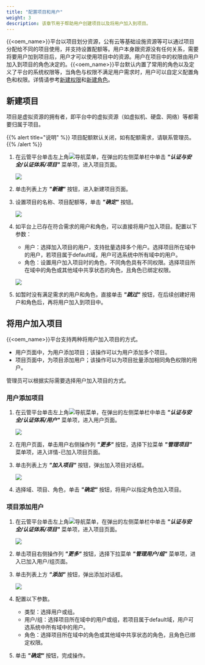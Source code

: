 ```yaml
---
title: "配置项目和用户"
weight: 3
description: 该章节用于帮助用户创建项目以及将用户加入到项目。
---
```



{{<oem_name>}}平台以项目划分资源，公有云等基础设施资源等可以通过项目分配给不同的项目使用，并支持设置配额等。用户本身跟资源没有任何关系，需要将要用户加到项目后，用户才可以使用项目中的资源。用户在项目中的权限由用户加入到项目的角色决定的。{{<oem_name>}}平台默认内置了常用的角色以及定义了平台的系统权限等，当角色与权限不满足用户需求时，用户可以自定义配置角色和权限。详情请参考[新建权限](../../../web_ui/iam/keystone/policy/#新建权限)和[新建角色](../../../web_ui/iam/keystone/role/#新建角色)。


## 新建项目

项目是虚拟资源的拥有者，即平台中的虚拟资源（如虚拟机、硬盘、网络）等都需要归属于项目。

{{% alert title="说明" %}}
项目配额默认关闭，如有配额需求，请联系管理员。
{{% /alert %}}

1. 在云管平台单击左上角![](../../../web_ui/images/intro/nav.png)导航菜单，在弹出的左侧菜单栏中单击 **_"认证与安全/认证体系/项目"_** 菜单项，进入项目页面。

    ![](../../images/quickstart/project.png)

2. 单击列表上方 **_"新建"_** 按钮，进入新建项目页面。
3. 设置项目的名称、项目配额等，单击 **_"确定"_** 按钮。

    ![](../../images/quickstart/createproject.png)

4. 如平台上已存在符合需求的用户和角色，可以直接将用户加入项目。配置以下参数：
   - 用户：选择加入项目的用户，支持批量选择多个用户。选择项目所在域中的用户，若项目属于default域，用户可选系统中所有域中的用户。
   - 角色：设置用户加入项目时的角色，不同角色具有不同权限。选择项目所在域中的角色或其他域中共享状态的角色，且角色已绑定权限。
    
    ![](../../images/quickstart/project-user.png)

5. 如暂时没有满足需求的用户和角色，直接单击 **_"跳过"_** 按钮，在后续创建好用户和角色后，再将用户加入到项目中。

## 将用户加入项目

{{<oem_name>}}平台支持两种将用户加入项目的方式。

- 用户页面中，为用户添加项目；该操作可以为用户添加多个项目。
- 项目页面中，为项目添加用户；该操作可以为项目批量添加相同角色权限的用户。

管理员可以根据实际需要选择用户加入项目的方式。

### 用户添加项目

1. 在云管平台单击左上角![](../../../web_ui/images/intro/nav.png)导航菜单，在弹出的左侧菜单栏中单击 **_"认证与安全/认证体系/用户"_** 菜单项，进入用户页面。

    ![](../../images/quickstart/user2project.png)

2. 在用户页面，单击用户右侧操作列 **_"更多"_** 按钮，选择下拉菜单 **_"管理项目"_** 菜单项，进入详情-已加入项目页面。
3. 单击列表上方 **_"加入项目"_** 按钮，弹出加入项目对话框。
    
    ![](../../images/quickstart/useraddproject.png)

3. 选择域、项目、角色，单击 **_"确定"_** 按钮，将用户以指定角色加入项目。

### 项目添加用户

1. 在云管平台单击左上角![](../../../web_ui/images/intro/nav.png)导航菜单，在弹出的左侧菜单栏中单击 **_"认证与安全/认证体系/项目"_** 菜单项，进入项目页面。

    ![](../../images/quickstart/project2user.png)

2. 单击项目右侧操作列 **_"更多"_** 按钮，选择下拉菜单 **_"管理用户/组"_** 菜单项，进入已加入用户/组页面。
3. 单击列表上方 **_"添加"_** 按钮，弹出添加对话框。
    
    ![](../../images/quickstart/projectadduser.png)

5. 配置以下参数。
   - 类型：选择用户或组。
   - 用户/组：选择项目所在域中的用户或组，若项目属于default域，用户可选系统中所有域中的用户。
   - 角色：选择项目所在域中的角色或其他域中共享状态的角色，且角色已绑定权限。
6. 单击 **_"确定"_** 按钮，完成操作。
